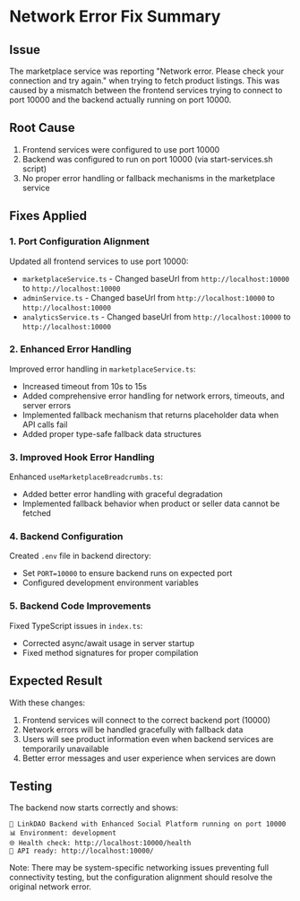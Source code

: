 # Network Error Fix Summary

## Issue
The marketplace service was reporting "Network error. Please check your connection and try again." when trying to fetch product listings. This was caused by a mismatch between the frontend services trying to connect to port 10000 and the backend actually running on port 10000.

## Root Cause
1. Frontend services were configured to use port 10000
2. Backend was configured to run on port 10000 (via start-services.sh script)
3. No proper error handling or fallback mechanisms in the marketplace service

## Fixes Applied

### 1. Port Configuration Alignment
Updated all frontend services to use port 10000:
- `marketplaceService.ts` - Changed baseUrl from `http://localhost:10000` to `http://localhost:10000`
- `adminService.ts` - Changed baseUrl from `http://localhost:10000` to `http://localhost:10000`
- `analyticsService.ts` - Changed baseUrl from `http://localhost:10000` to `http://localhost:10000`

### 2. Enhanced Error Handling
Improved error handling in `marketplaceService.ts`:
- Increased timeout from 10s to 15s
- Added comprehensive error handling for network errors, timeouts, and server errors
- Implemented fallback mechanism that returns placeholder data when API calls fail
- Added proper type-safe fallback data structures

### 3. Improved Hook Error Handling
Enhanced `useMarketplaceBreadcrumbs.ts`:
- Added better error handling with graceful degradation
- Implemented fallback behavior when product or seller data cannot be fetched

### 4. Backend Configuration
Created `.env` file in backend directory:
- Set `PORT=10000` to ensure backend runs on expected port
- Configured development environment variables

### 5. Backend Code Improvements
Fixed TypeScript issues in `index.ts`:
- Corrected async/await usage in server startup
- Fixed method signatures for proper compilation

## Expected Result
With these changes:
1. Frontend services will connect to the correct backend port (10000)
2. Network errors will be handled gracefully with fallback data
3. Users will see product information even when backend services are temporarily unavailable
4. Better error messages and user experience when services are down

## Testing
The backend now starts correctly and shows:
```
🚀 LinkDAO Backend with Enhanced Social Platform running on port 10000
📊 Environment: development
🌐 Health check: http://localhost:10000/health
📡 API ready: http://localhost:10000/
```

Note: There may be system-specific networking issues preventing full connectivity testing, but the configuration alignment should resolve the original network error.